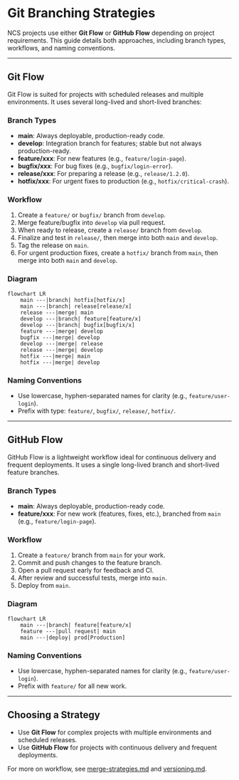 
# Git Branching Strategies

NCS projects use either **Git Flow** or **GitHub Flow** depending on project requirements. This guide details both approaches, including branch types, workflows, and naming conventions.

---

## Git Flow
Git Flow is suited for projects with scheduled releases and multiple environments. It uses several long-lived and short-lived branches:

### Branch Types
- **main**: Always deployable, production-ready code.
- **develop**: Integration branch for features; stable but not always production-ready.
- **feature/xxx**: For new features (e.g., `feature/login-page`).
- **bugfix/xxx**: For bug fixes (e.g., `bugfix/login-error`).
- **release/xxx**: For preparing a release (e.g., `release/1.2.0`).
- **hotfix/xxx**: For urgent fixes to production (e.g., `hotfix/critical-crash`).

### Workflow
1. Create a `feature/` or `bugfix/` branch from `develop`.
2. Merge feature/bugfix into `develop` via pull request.
3. When ready to release, create a `release/` branch from `develop`.
4. Finalize and test in `release/`, then merge into both `main` and `develop`.
5. Tag the release on `main`.
6. For urgent production fixes, create a `hotfix/` branch from `main`, then merge into both `main` and `develop`.

### Diagram
```mermaid
flowchart LR
	main ---|branch| hotfix[hotfix/x]
	main ---|branch| release[release/x]
	release ---|merge| main
	develop ---|branch| feature[feature/x]
	develop ---|branch| bugfix[bugfix/x]
	feature ---|merge| develop
	bugfix ---|merge| develop
	develop ---|merge| release
	release ---|merge| develop
	hotfix ---|merge| main
	hotfix ---|merge| develop
```

### Naming Conventions
- Use lowercase, hyphen-separated names for clarity (e.g., `feature/user-login`).
- Prefix with type: `feature/`, `bugfix/`, `release/`, `hotfix/`.

---

## GitHub Flow
GitHub Flow is a lightweight workflow ideal for continuous delivery and frequent deployments. It uses a single long-lived branch and short-lived feature branches.

### Branch Types
- **main**: Always deployable, production-ready code.
- **feature/xxx**: For new work (features, fixes, etc.), branched from `main` (e.g., `feature/login-page`).

### Workflow
1. Create a `feature/` branch from `main` for your work.
2. Commit and push changes to the feature branch.
3. Open a pull request early for feedback and CI.
4. After review and successful tests, merge into `main`.
5. Deploy from `main`.

### Diagram
```mermaid
flowchart LR
	main ---|branch| feature[feature/x]
	feature ---|pull request| main
	main ---|deploy| prod[Production]
```

### Naming Conventions
- Use lowercase, hyphen-separated names for clarity (e.g., `feature/user-login`).
- Prefix with `feature/` for all new work.

---

## Choosing a Strategy
- Use **Git Flow** for complex projects with multiple environments and scheduled releases.
- Use **GitHub Flow** for projects with continuous delivery and frequent deployments.

For more on workflow, see [merge-strategies.md](./merge-strategies.md) and [versioning.md](./versioning.md).
